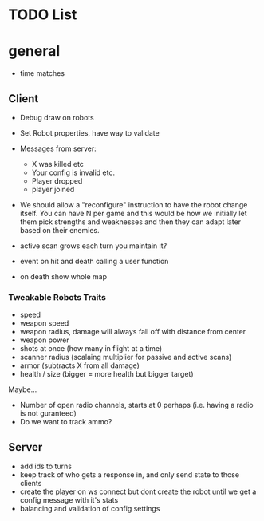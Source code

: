 # TODO List

# general
* time matches

## Client
* Debug draw on robots
* Set Robot properties, have way to validate
* Messages from server:
    * X was killed etc
    * Your config is invalid etc.
    * Player dropped
    * player joined

* We should allow a "reconfigure" instruction to have the robot change itself. You can have N per game and this would be how we initially let them pick strengths and weaknesses and then they can adapt later based on their enemies.

* active scan grows each turn you maintain it?

* event on hit and death calling a user function
* on death show whole map

### Tweakable Robots Traits

* speed
* weapon speed
* weapon radius, damage will always fall off with distance from center
* weapon power
* shots at once (how many in flight at a time)
* scanner radius (scalaing multiplier for passive and active scans)
* armor (subtracts X from all damage)
* health / size (bigger = more health but bigger target)

Maybe...

* Number of open radio channels, starts at 0 perhaps (i.e. having a radio is not guranteed)
* Do we want to track ammo?


## Server
* add ids to turns
* keep track of who gets a response in, and only send state to those clients
* create the player on ws connect but dont create the robot until we get a config message with it's stats
* balancing and validation of config settings
